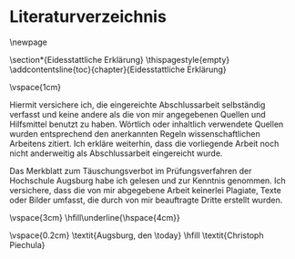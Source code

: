 # Literaturverzeichnis

\newpage


\section*{Eidesstattliche Erklärung}
\thispagestyle{empty}
\addcontentsline{toc}{chapter}{Eidesstattliche Erklärung}

\vspace{1cm}

Hiermit versichere ich, die eingereichte Abschlussarbeit selbständig verfasst
und keine andere als die von mir angegebenen Quellen und Hilfsmittel benutzt zu
haben. Wörtlich oder inhaltlich verwendete Quellen wurden entsprechend den
anerkannten Regeln wissenschaftlichen Arbeitens zitiert. Ich erkläre weiterhin,
dass die vorliegende Arbeit noch nicht anderweitig als Abschlussarbeit
eingereicht wurde. 

Das Merkblatt zum Täuschungsverbot im Prüfungsverfahren der Hochschule Augsburg
habe ich gelesen und zur Kenntnis genommen. Ich versichere, dass die von mir
abgegebene Arbeit keinerlei Plagiate, Texte oder Bilder umfasst, die durch von
mir beauftragte Dritte erstellt wurden.

\vspace{3cm}
\hfill\underline{\hspace{4cm}}

\vspace{0.2cm} \textit{Augsburg, den \today} \hfill \textit{Christoph Piechula}
